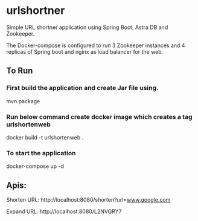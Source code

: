 # urlshortner
Simple URL shortner application using Spring Boot, Astra DB and Zookeeper. 

The Docker-compose is configured to run 3 Zookeeper instances and 4 replicas of Spring boot and nginx as load balancer for the web. 

## To Run
### First build the application and create Jar file using.
mvn package 

### Run below command create docker image which creates a tag urlshortenweb  
docker build -t urlshortenweb .

### To start the application
docker-compose up -d

## Apis:

Shorten URL: http://localhost:8080/shorten?url=www.google.com

Expand URL: http://localhost:8080/L2NVGRY7